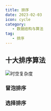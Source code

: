 ```yaml
---
title: 排序
date: 2023-02-03
icon: cycle
category: 
   - 数据结构与算法
tag:
   - 排序
---
```




## 十大排序算法

![时空复杂度](https://etheral.oss-cn-shanghai.aliyuncs.com/images/68747470733a2f2f75706c6f61642d696d616765732e6a69616e7368752e696f2f75706c6f61645f696d616765732f31323839303831392d626436646531363762393561633761392e706e673f696d6167654d6f6772322f6175746f2d6f7269656e742f737472697025374369.png)



### 冒泡排序



### 选择排序
















